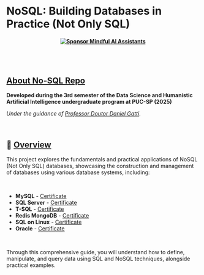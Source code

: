 
<br>

# NoSQL: Building Databases in Practice (Not Only SQL)
#### <p align="center"> [![Sponsor Mindful AI Assistants](https://img.shields.io/badge/Sponsor-Mindful%20AI%20%20Assistants-brightgreen?logo=GitHub)](https://github.com/sponsors/Mindful-AI-Assistants)


<br><br>


## [About No-SQL Repo]()

**Developed during the 3rd semester of the Data Science and Humanistic Artificial Intelligence undergraduate program at PUC-SP (2025)**  

*Under the guidance of [Professor Doutor Daniel Gatti](https://www.linkedin.com/in/dgatti/)*.


<br>

## 📖 [Overview]()

This project explores the fundamentals and practical applications of NoSQL (Not Only SQL) databases, showcasing the construction and management of databases using various database systems, including:

<br>


- **MySQL**  - [Certificate](https://github.com/user-attachments/assets/6d8f431f-15b6-43af-8820-f5421cf39254)
- **SQL Server** - [Certificate](https://github.com/user-attachments/assets/6f13c382-1e71-4b98-acb7-9ffd86de72bc)
- **T-SQL** - [Certificate](https://github.com/user-attachments/assets/2fc15bca-919a-4a87-ada1-3b8ab37e7aec)
- **Redis MongoDB** - [Certificate](https://github.com/user-attachments/assets/ec6426ca-75b6-4d9b-990e-72bfde1555b8)
- **SQL on Linux** - [Certificate](https://github.com/user-attachments/assets/738e8838-16ed-41eb-a4ea-3aff161b41f9)
- **Oracle** - [Certificate]()


<br>

Through this comprehensive guide, you will understand how to define, manipulate, and query data using SQL and NoSQL techniques, alongside practical examples.
